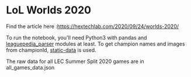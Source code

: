 # LoL Worlds 2020

Find the article here :https://hextechlab.com/2020/09/24/worlds-2020/

To run the notebook, you'll need Python3 with pandas and [leaguepedia_parser](https://pypi.org/project/leaguepedia-parser/) modules at least. To get champion names and images from championId, [static-data](https://github.com/Canisback/static-data) is used.

The raw data for all LEC Summer Split 2020 games are in all_games_data.json